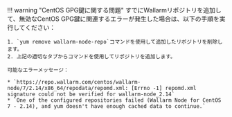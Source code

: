 !!! warning "CentOS GPG鍵に関する問題"
    すでにWallarmリポジトリを追加して、無効なCentOS GPG鍵に関連するエラーが発生した場合は、以下の手順を実行してください：

    1. `yum remove wallarm-node-repo`コマンドを使用して追加したリポジトリを削除します。
    2. 上記の適切なタブからコマンドを使用してリポジトリを追加します。

    可能なエラーメッセージ：

    * `https://repo.wallarm.com/centos/wallarm-node/7/2.14/x86_64/repodata/repomd.xml: [Errno -1] repomd.xml signature could not be verified for wallarm-node_2.14`
    * `One of the configured repositories failed (Wallarm Node for CentOS 7 - 2.14), and yum doesn't have enough cached data to continue.`